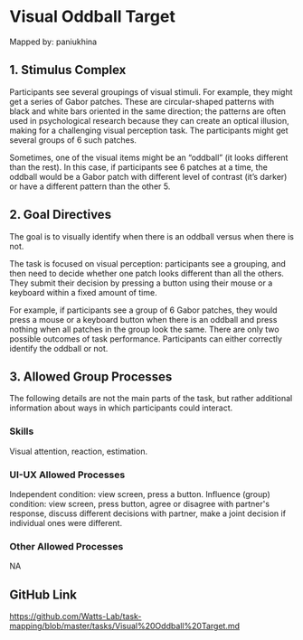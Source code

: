 # Visual Oddball Target

Mapped by: paniukhina 

## 1. Stimulus Complex
Participants see several groupings of visual stimuli. For example, they might get a series of Gabor patches. These are circular-shaped patterns with black and white bars oriented in the same direction; the patterns are often used in psychological research because they can create an optical illusion, making for a challenging visual perception task. The participants might get several groups of 6 such patches.

Sometimes, one of the visual items might be an “oddball” (it looks different than the rest). In this case, if participants see 6 patches at a time, the oddball would be a Gabor patch with different level of contrast (it’s darker) or have a different pattern than the other 5.

## 2. Goal Directives
The goal is to visually identify when there is an oddball versus when there is not.

The task is focused on visual perception: participants see a grouping, and then need to decide whether one patch looks different than all the others.  They submit their decision by pressing a button using their mouse or a keyboard within a fixed amount of time.

For example, if participants see a group of 6 Gabor patches, they would press a mouse or a keyboard button when there is an oddball and press nothing when all patches in the group look the same.
There are only two possible outcomes of task performance. Participants can either correctly identify the oddball or not.

## 3. Allowed Group Processes 
The following details are not the main parts of the task, but rather additional information about ways in which participants could interact.

### Skills 
Visual attention, reaction, estimation.

### UI-UX Allowed Processes
Independent condition: view screen, press a button.
Influence (group) condition: view screen, press button, agree or disagree with partner's response, discuss different decisions with partner, make a joint decision if individual ones were different.

### Other Allowed Processes
NA

## GitHub Link 
https://github.com/Watts-Lab/task-mapping/blob/master/tasks/Visual%20Oddball%20Target.md
